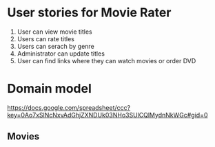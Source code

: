 # User stories for Movie Rater

1. User can view movie titles
2. Users can rate titles
3. Users can serach by genre
4. Administrator can update titles
5. User can find links where they can watch movies or order DVD

# Domain model

https://docs.google.com/spreadsheet/ccc?key=0Ao7xSlNcNxvAdGhjZXNDUk03NHo3SUlCQlMydnNkWGc#gid=0

## Movies

